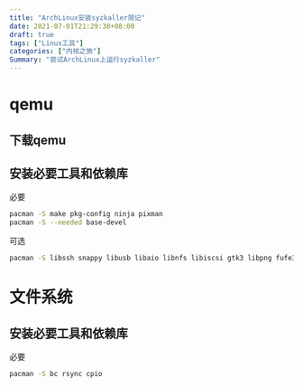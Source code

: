 ```yaml
---
title: "ArchLinux安装syzkaller简记"
date: 2021-07-01T21:29:38+08:00
draft: true
tags: ["Linux工具"]
categories: ["内核之旅"]
Summary: "尝试ArchLinux上运行syzkaller"
---
```


# qemu
## 下载qemu


## 安装必要工具和依赖库
必要
```bash
pacman -S make pkg-config ninja pixman
pacman -S --needed base-devel
```

可选
```bash
pacman -S libssh snappy libusb libaio libnfs libiscsi gtk3 libpng fufe3 capstone python-sphinx libgcrypt libslirp 
```

# 文件系统
## 安装必要工具和依赖库
必要
```bash
pacman -S bc rsync cpio 
```

